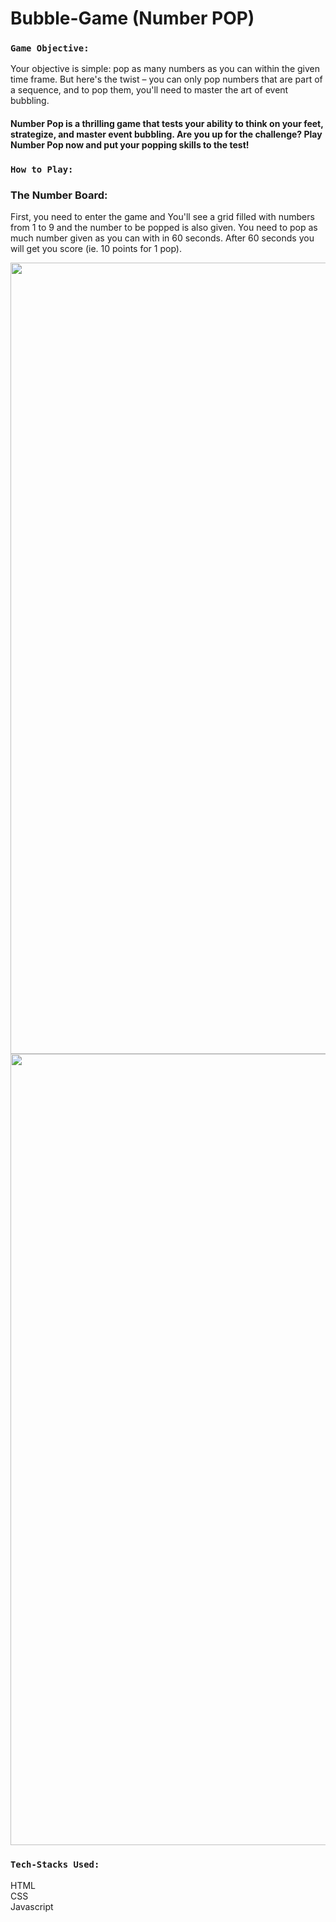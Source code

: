 # Bubble-Game (Number POP)
 
### `Game Objective:`

Your objective is simple: pop as many numbers as you can within the given time frame. But here's the twist – you can only pop numbers that are part of a sequence, and to pop them, you'll need to master the art of event bubbling.

#### Number Pop is a thrilling game that tests your ability to think on your feet, strategize, and master event bubbling. Are you up for the challenge? Play Number Pop now and put your popping skills to the test!

### `How to Play: `

### The Number Board: 
First, you need to enter the game and You'll see a grid filled with numbers from 1 to 9 and the number to be popped is also given. You need to pop as much number given as you can with in 60 seconds. After 60 seconds you will get you score (ie. 10 points for 1 pop).


<img width="1266" alt=" " src="https://github.com/Roshni-Mandal/Bubble-Game/blob/main/Images/Screenshot%202023-09-14%20at%2011.51.09%E2%80%AFPM.png">
<img width="1266" alt=" " src="https://github.com/Roshni-Mandal/Bubble-Game/blob/main/Images/Screenshot%202023-09-14%20at%2011.51.20%E2%80%AFPM.png">


### `Tech-Stacks Used:`
HTML \
CSS \
Javascript 

